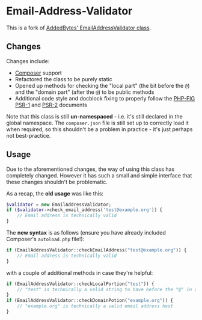 Email-Address-Validator
=======================

This is a fork of [AddedBytes' EmailAddressValidator class](https://code.google.com/p/php-email-address-validation/).

## Changes ##
Changes include:

- [Composer](https://getcomposer.org/) support
- Refactored the class to be purely static
- Opened up methods for checking the "local part" (the bit before the `@`) and the "domain part" (after the `@`) 
to be public methods
- Additional code style and docblock fixing to properly follow the [PHP-FIG PSR-1](http://www.php-fig.org/psr/psr-1/) 
and [PSR-2](http://www.php-fig.org/psr/psr-2/) documents

Note that this class is still **un-namespaced** - i.e. it's still declared in the global namespace. The `composer.json` 
file is still set up to correctly load it when required, so this shouldn't be a problem in practice - it's just perhaps
not best-practice.

## Usage ##
Due to the aforementioned changes, the way of using this class has completely changed. However it has such a small and simple interface that these changes shouldn't be problematic.

As a recap, the **old usage** was like this:
```php
$validator = new EmailAddressValidator;
if ($validator->check_email_address('test@example.org')) {
    // Email address is technically valid
}
```

The **new syntax** is as follows (ensure you have already included Composer's `autoload.php` file!):
```php
if (EmailAddressValidator::checkEmailAddress("test@example.org")) {
    // Email address is technically valid
}
```

with a couple of additional methods in case they're helpful:
```php
if (EmailAddressValidator::checkLocalPortion("test")) {
    // "test" is technically a valid string to have before the "@" in an email address
}
if (EmailAddressValidator::checkDomainPotion("example.org")) {
    // "example.org" is technically a valid email address host
}
```
